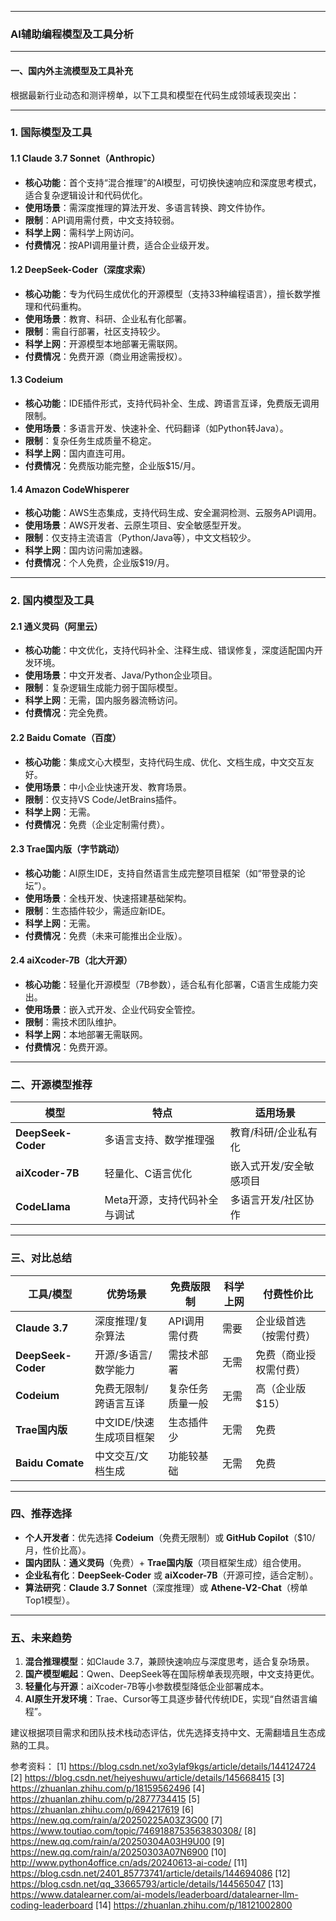 


---

### **AI辅助编程模型及工具分析**

---

#### **一、国内外主流模型及工具补充**
根据最新行业动态和测评榜单，以下工具和模型在代码生成领域表现突出：

---

### **1. 国际模型及工具**
#### **1.1 Claude 3.7 Sonnet（Anthropic）**
- **核心功能**：首个支持“混合推理”的AI模型，可切换快速响应和深度思考模式，适合复杂逻辑设计和代码优化。
- **使用场景**：需深度推理的算法开发、多语言转换、跨文件协作。
- **限制**：API调用需付费，中文支持较弱。
- **科学上网**：需科学上网访问。
- **付费情况**：按API调用量计费，适合企业级开发。

#### **1.2 DeepSeek-Coder（深度求索）**
- **核心功能**：专为代码生成优化的开源模型（支持33种编程语言），擅长数学推理和代码重构。
- **使用场景**：教育、科研、企业私有化部署。
- **限制**：需自行部署，社区支持较少。
- **科学上网**：开源模型本地部署无需联网。
- **付费情况**：免费开源（商业用途需授权）。

#### **1.3 Codeium**
- **核心功能**：IDE插件形式，支持代码补全、生成、跨语言互译，免费版无调用限制。
- **使用场景**：多语言开发、快速补全、代码翻译（如Python转Java）。
- **限制**：复杂任务生成质量不稳定。
- **科学上网**：国内直连可用。
- **付费情况**：免费版功能完整，企业版$15/月。

#### **1.4 Amazon CodeWhisperer**
- **核心功能**：AWS生态集成，支持代码生成、安全漏洞检测、云服务API调用。
- **使用场景**：AWS开发者、云原生项目、安全敏感型开发。
- **限制**：仅支持主流语言（Python/Java等），中文文档较少。
- **科学上网**：国内访问需加速器。
- **付费情况**：个人免费，企业版$19/月。

---

### **2. 国内模型及工具**
#### **2.1 通义灵码（阿里云）**
- **核心功能**：中文优化，支持代码补全、注释生成、错误修复，深度适配国内开发环境。
- **使用场景**：中文开发者、Java/Python企业项目。
- **限制**：复杂逻辑生成能力弱于国际模型。
- **科学上网**：无需，国内服务器流畅访问。
- **付费情况**：完全免费。

#### **2.2 Baidu Comate（百度）**
- **核心功能**：集成文心大模型，支持代码生成、优化、文档生成，中文交互友好。
- **使用场景**：中小企业快速开发、教育场景。
- **限制**：仅支持VS Code/JetBrains插件。
- **科学上网**：无需。
- **付费情况**：免费（企业定制需付费）。

#### **2.3 Trae国内版（字节跳动）**
- **核心功能**：AI原生IDE，支持自然语言生成完整项目框架（如“带登录的论坛”）。
- **使用场景**：全栈开发、快速搭建基础架构。
- **限制**：生态插件较少，需适应新IDE。
- **科学上网**：无需。
- **付费情况**：免费（未来可能推出企业版）。

#### **2.4 aiXcoder-7B（北大开源）**
- **核心功能**：轻量化开源模型（7B参数），适合私有化部署，C语言生成能力突出。
- **使用场景**：嵌入式开发、企业代码安全管控。
- **限制**：需技术团队维护。
- **科学上网**：本地部署无需联网。
- **付费情况**：免费开源。

---

### **二、开源模型推荐**
| **模型**         | **特点**                              | **适用场景**              |
|------------------|---------------------------------------|--------------------------|
| **DeepSeek-Coder** | 多语言支持、数学推理强                | 教育/科研/企业私有化      |
| **aiXcoder-7B**  | 轻量化、C语言优化                     | 嵌入式开发/安全敏感项目   |
| **CodeLlama**    | Meta开源，支持代码补全与调试          | 多语言开发/社区协作       |

---

### **三、对比总结**
| **工具/模型**      | **优势场景**                | **免费版限制**         | **科学上网** | **付费性价比**          |
|--------------------|---------------------------|-----------------------|-------------|-------------------------|
| **Claude 3.7**     | 深度推理/复杂算法          | API调用需付费          | 需要         | 企业级首选（按需付费）   |
| **DeepSeek-Coder** | 开源/多语言/数学能力       | 需技术部署             | 无需         | 免费（商业授权需付费）   |
| **Codeium**        | 免费无限制/跨语言互译      | 复杂任务质量一般        | 无需         | 高（企业版$15）         |
| **Trae国内版**     | 中文IDE/快速生成项目框架   | 生态插件少              | 无需         | 免费                    |
| **Baidu Comate**   | 中文交互/文档生成          | 功能较基础              | 无需         | 免费                    |

---

### **四、推荐选择**
- **个人开发者**：优先选择 **Codeium**（免费无限制）或 **GitHub Copilot**（$10/月，性价比高）。
- **国内团队**：**通义灵码**（免费）+ **Trae国内版**（项目框架生成）组合使用。
- **企业私有化**：**DeepSeek-Coder** 或 **aiXcoder-7B**（开源可控，适合定制）。
- **算法研究**：**Claude 3.7 Sonnet**（深度推理）或 **Athene-V2-Chat**（榜单Top1模型）。

---

### **五、未来趋势**
1. **混合推理模型**：如Claude 3.7，兼顾快速响应与深度思考，适合复杂场景。
2. **国产模型崛起**：Qwen、DeepSeek等在国际榜单表现亮眼，中文支持更优。
3. **轻量化与开源**：aiXcoder-7B等小参数模型降低企业部署成本。
4. **AI原生开发环境**：Trae、Cursor等工具逐步替代传统IDE，实现“自然语言编程”。

建议根据项目需求和团队技术栈动态评估，优先选择支持中文、无需翻墙且生态成熟的工具。

参考资料：
[1] https://blog.csdn.net/xo3ylaf9kgs/article/details/144124724
[2] https://blog.csdn.net/heiyeshuwu/article/details/145668415
[3] https://zhuanlan.zhihu.com/p/18159562496
[4] https://zhuanlan.zhihu.com/p/2877734415
[5] https://zhuanlan.zhihu.com/p/694217619
[6] https://new.qq.com/rain/a/20250225A03Z3G00
[7] https://www.toutiao.com/topic/7469188753563830308/
[8] https://new.qq.com/rain/a/20250304A03H9U00
[9] https://new.qq.com/rain/a/20250303A07N6900
[10] http://www.python4office.cn/ads/20240613-ai-code/
[11] https://blog.csdn.net/2401_85773741/article/details/144694086
[12] https://blog.csdn.net/qq_33665793/article/details/144565047
[13] https://www.datalearner.com/ai-models/leaderboard/datalearner-llm-coding-leaderboard
[14] https://zhuanlan.zhihu.com/p/18121002800